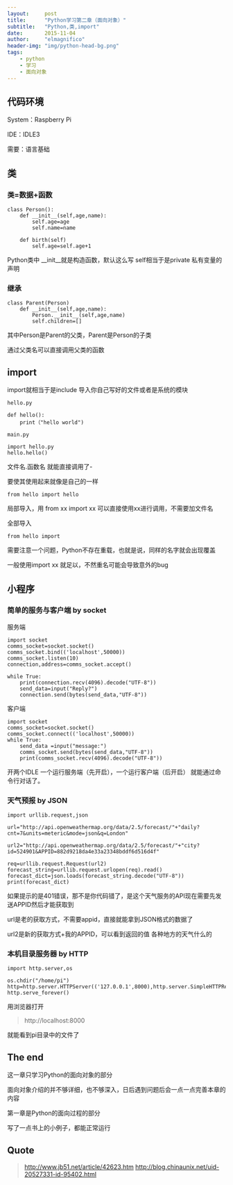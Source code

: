 ```yaml
---
layout:     post
title:      "Python学习第二章（面向对象）"
subtitle:   "Python,类,import"
date:       2015-11-04
author:     "elmagnifico"
header-img: "img/python-head-bg.png"
tags:
    - python
    - 学习
    - 面向对象
---
```


## 代码环境

System：Raspberry Pi 

IDE：IDLE3

需要：语言基础

## 类

### 类=数据+函数

	class Person():
		def __init__(self,age,name):
			self.age=age
			self.name=name

		def birth(self)
			self.age=self.age+1

Python类中 __init__就是构造函数，默认这么写
self相当于是private 私有变量的声明

### 继承

	class Parent(Person)
		def __init__(self,age,name):
			Person.__init__(self,age,name)
			self.children=[]

其中Person是Parent的父类，Parent是Person的子类

通过父类名可以直接调用父类的函数

## import

import就相当于是include 导入你自己写好的文件或者是系统的模块 

	hello.py
	
	def hello():
		print（"hello world")

	main.py

	import hello.py
	hello.hello()

文件名.函数名 就能直接调用了-
	
要使其使用起来就像是自己的一样

	from hello import hello

局部导入，用 from xx import xx 可以直接使用xx进行调用，不需要加文件名

全部导入

	from hello import 

需要注意一个问题，Python不存在重载，也就是说，同样的名字就会出现覆盖

一般使用import xx 就足以，不然重名可能会导致意外的bug

## 小程序

### 简单的服务与客户端 by socket

服务端
	
	import socket
	comms_socket=socket.socket()
	comms_socket.bind(('localhost',50000))
	comms_socket.listen(10)
	connection,address=comms_socket.accept()
	
	while True:
	    print(connection.recv(4096).decode("UTF-8"))
	    send_data=input("Reply?")
	    connection.send(bytes(send_data,"UTF-8"))

客户端
	
	import socket
	comms_socket=socket.socket()
	comms_socket.connect(('localhost',50000))
	while True:
	    send_data =input("message:")
	    comms_socket.send(bytes(send_data,"UTF-8"))
	    print(comms_socket.recv(4096).decode("UTF-8"))

开两个IDLE 一个运行服务端（先开启），一个运行客户端（后开启）
就能通过命令行对话了。


### 天气预报 by JSON

	import urllib.request,json

	url="http://api.openweathermap.org/data/2.5/forecast/"+"daily?cnt=7&units=meteric&mode=json&q=London"

	url2="http://api.openweathermap.org/data/2.5/forecast/"+"city?id=524901&APPID=882d9218da4e33a23348bddf6d516d4f"

	req=urllib.request.Request(url2)
	forecast_string=urllib.request.urlopen(req).read()
	forecast_dict=json.loads(forecast_string.decode("UTF-8"))
	print(forecast_dict)


如果提示的是401错误，那不是你代码错了，是这个天气服务的API现在需要先发送APPID然后才能获取到

url是老的获取方式，不需要appid，直接就能拿到JSON格式的数据了

url2是新的获取方式+我的APPID，可以看到返回的值 各种地方的天气什么的

### 本机目录服务器 by HTTP

	import http.server,os
	
	os.chdir("/home/pi")
	http=http.server.HTTPServer(('127.0.0.1',8000),http.server.SimpleHTTPRequestHandler)
	http.serve_forever()
 
用浏览器打开

> http://localhost:8000

就能看到pi目录中的文件了

## The end

这一章只学习Python的面向对象的部分

面向对象介绍的并不够详细，也不够深入，日后遇到问题后会一点一点完善本章的内容

第一章是Python的面向过程的部分

写了一点书上的小例子，都能正常运行

## Quote

> http://www.jb51.net/article/42623.htm
> http://blog.chinaunix.net/uid-20527331-id-95402.html

